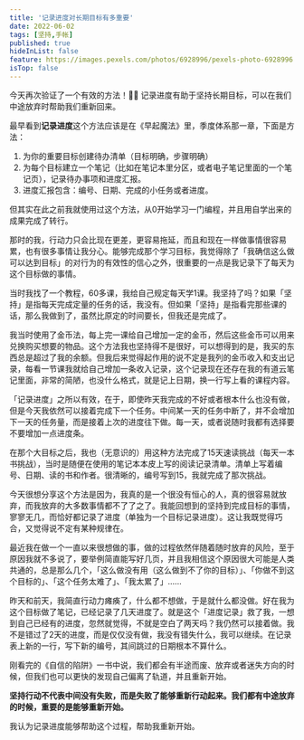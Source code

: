 ```yaml
---
title: '记录进度对长期目标有多重要'
date: 2022-06-02
tags: [坚持,手帐]
published: true
hideInList: false
feature: https://images.pexels.com/photos/6928996/pexels-photo-6928996.jpeg?auto=compress&cs=tinysrgb&w=800
isTop: false
---
```


今天再次验证了一个有效的方法！👏🏻 记录进度有助于坚持长期目标，可以在我们中途放弃时帮助我们重新回来。

<!--more-->


最早看到**记录进度**这个方法应该是在《早起魔法》里，季度体系那一章，下面是方法：

1. 为你的重要目标创建待办清单（目标明确，步骤明确）
2. 为每个目标建立一个笔记（比如在笔记本里分区，或者电子笔记里面的一个笔记页），记录待办事项和进度汇报。
3. 进度汇报包含：编号、日期、完成的小任务或者进度。

但其实在此之前我就使用过这个方法，从0开始学习一门编程，并且用自学出来的成果完成了转行。

那时的我，行动力只会比现在更差，更容易拖延，而且和现在一样做事情很容易累，也有很多事情让我分心。能够完成那个学习目标，我觉得除了「我确信这么做可以达到目标」的对行为的有效性的信心之外，很重要的一点是我记录下了每天为这个目标做的事情。

当时我找了一个教程，60多课，我给自己规定每天学1课。我坚持了吗？如果「坚持」是指每天完成定量的任务的话，我没有。但如果「坚持」是指看完那些课的话，那么我做到了，虽然比原定的时间要长，但我还是完成了。

我当时使用了金币法，每上完一课给自己增加一定的金币，然后这些金币可以用来兑换购买想要的物品。这个方法我也坚持得不是很好，可以想得到的是，我买的东西总是超过了我的余额。但我后来觉得起作用的说不定是我列的金币收入和支出记录，每看一节课我就给自己增加一条收入记录，这个记录现在还存在我的有道云笔记里面，非常的简陋，也没什么格式，就是记上日期，换一行写上看的课程内容。

「记录进度」之所以有效，在于，即使昨天我完成的不好或者根本什么也没有做，但是今天我依然可以接着完成下一个任务。中间某一天的任务中断了，并不会增加下一天的任务量，而是接着上次的进度往下做。每一天，或者说随时我都有选择要不要增加一点进度条。

在那个大目标之后，我也（无意识的）用这种方法完成了15天速读挑战（每天一本书挑战），当时是随便在使用的笔记本本皮上写的阅读记录清单。清单上写着编号、日期、读的书和作者。很清晰的，编号写到15，我就完成了那次挑战。

今天很想分享这个方法是因为，我真的是一个很没有恒心的人，真的很容易就放弃，而我放弃的大多数事情都不了了之了。我能回想到的坚持到完成目标的事情，寥寥无几，而恰好都记录了进度（单独为一个目标记录进度）。这让我既觉得巧合，又觉得说不定有某种规律在。

最近我在做一个一直以来很想做的事，做的过程依然伴随着随时放弃的风险，至于原因我就不多说了，要举例简直能写好几页，并且我相信这个原因很大可能是人类共通的，总是那么几个，「这么做没有用（这么做到不了你的目标）」、「你做不到这个目标的」、「这个任务太难了」、「我太累了」......

昨天和前天，我简直行动力瘫痪了，什么都不想做，于是就什么都没做。好在我为这个目标做了笔记，已经记录了几天进度了。就是这个「进度记录」救了我，一想到自己已经有的进度，忽然就觉得，不就是空白了两天吗？我仍然可以接着做。我不是错过了2天的进度，而是仅仅没有做，我没有错失什么，我可以继续。在记录表上新的一行，写下新的编号，其间跳过的日期根本不算什么。

刚看完的《自信的陷阱》一书中说，我们都会有半途而废、放弃或者迷失方向的时候，但我们也可以更快的发现自己偏离了轨道，并且重新开始。

**坚持行动不代表中间没有失败，而是失败了能够重新行动起来。我们都有中途放弃的时候，重要的是能够重新开始。**

我认为记录进度能够帮助这个过程，帮助我重新开始。